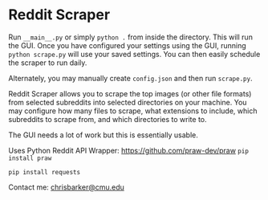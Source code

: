 Reddit Scraper
=======

Run `__main__.py` or simply `python .` from inside the directory. This will run the GUI.
Once you have configured your settings using the GUI, running `python scrape.py` will
use your saved settings. You can then easily schedule the scraper to run daily.

Alternately, you may manually create `config.json` and then run `scrape.py`.

Reddit Scraper allows you to scrape the top images (or other file formats) 
from selected subreddits into selected directories on your machine.
You may configure how many files to scrape, what extensions to include,
which subreddits to scrape from, and which directories to write to.

The GUI needs a lot of work but this is essentially usable. 

Uses Python Reddit API Wrapper: https://github.com/praw-dev/praw
`pip install praw`

`pip install requests`

Contact me: chrisbarker@cmu.edu

